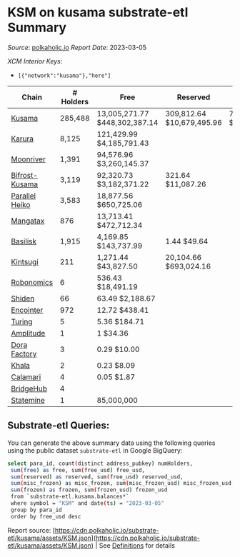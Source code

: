 # KSM on kusama substrate-etl Summary

_Source_: [polkaholic.io](https://polkaholic.io) *Report Date*: 2023-03-05


*XCM Interior Keys*:
* `[{"network":"kusama"},"here"]`


| Chain | # Holders | Free | Reserved | Misc Frozen | Frozen | Price | AssetID |
| ----- | --------- | ---- | -------- | ----------- | ------ | ----- | ------- |
| [Kusama](/kusama/0-kusama) | 285,488 | 13,005,271.77 $448,302,387.14 | 309,812.64 $10,679,495.96 | 7,931,632.51  $273,409,879.58 | 7,581,672.65 $261,346,476.24 | $34.47 | `{"Token":"KSM"}` |
| [Karura](/kusama/2000-karura) | 8,125 | 121,429.99 $4,185,791.43 |   |    |   | $34.47 | `{"Token":"KSM"}` |
| [Moonriver](/kusama/2023-moonriver) | 1,391 | 94,576.96 $3,260,145.37 |   |    |   | $34.47 | `{"Token":"42259045809535163221576417993425387648"}` |
| [Bifrost-Kusama](/kusama/2001-bifrost-ksm) | 3,119 | 92,320.73 $3,182,371.22 | 321.64 $11,087.26 |    |   | $34.47 | `{"Token":"KSM"}` |
| [Parallel Heiko](/kusama/2085-parallel-heiko) | 3,583 | 18,877.56 $650,725.06 |   |    |   | $34.47 | `{"Token":"100"}` |
| [Mangatax](/kusama/2110-mangatax) | 876 | 13,713.41 $472,712.34 |   |    |   | $34.47 | `{"Token":"4"}` |
| [Basilisk](/kusama/2090-basilisk) | 1,915 | 4,169.85 $143,737.99 | 1.44 $49.64 |    |   | $34.47 | `{"Token":"1"}` |
| [Kintsugi](/kusama/2092-kintsugi) | 211 | 1,271.44 $43,827.50 | 20,104.66 $693,024.16 |    |   | $34.47 | `{"Token":"KSM"}` |
| [Robonomics](/kusama/2048-robonomics) | 6 | 536.43 $18,491.19 |   |    |   | $34.47 | `{"Token":"4294967295"}` |
| [Shiden](/kusama/2007-shiden) | 66 | 63.49 $2,188.67 |   |    |   | $34.47 | `{"Token":"340282366920938463463374607431768211455"}` |
| [Encointer](/kusama/1001-encointer) | 972 | 12.72 $438.41 |   |    |   | $34.47 | `{"Token":"KSM"}` |
| [Turing](/kusama/2114-turing) | 5 | 5.36 $184.71 |   |    |   | $34.47 | `{"Token":"1"}` |
| [Amplitude](/kusama/2124-amplitude) | 1 | 1 $34.36 |   |    |   | $34.47 | `{"XCM":"KSM"}` |
| [Dora Factory](/kusama/2115-dorafactory) | 3 | 0.29 $10.00 |   |    |   | $34.47 | `{"Token":"KSM"}` |
| [Khala](/kusama/2004-khala) | 2 | 0.23 $8.09 |   |    |   | $34.47 | `{"Token":"0"}` |
| [Calamari](/kusama/2084-calamari) | 4 | 0.05 $1.87 |   |    |   | $34.47 | `{"Token":"12"}` |
| [BridgeHub](/kusama/1002-bridgehub) | 4 |   |   |    |   |  | `{"Token":"KSM"}` |
| [Statemine](/kusama/1000-statemine) | 1 | 85,000,000  |   |    |   |  | `{"Token":"1234"}` |

## Substrate-etl Queries:
You can generate the above summary data using the following queries using the public dataset `substrate-etl` in Google BigQuery:
```bash
select para_id, count(distinct address_pubkey) numHolders, 
 sum(free) as free, sum(free_usd) free_usd,
 sum(reserved) as reserved, sum(free_usd) reserved_usd,
 sum(misc_frozen) as misc_frozen, sum(misc_frozen_usd) misc_frozen_usd,
 sum(frozen) as frozen, sum(frozen_usd) frozen_usd
 from `substrate-etl.kusama.balances*` 
 where symbol = "KSM" and date(ts) = "2023-03-05"
 group by para_id
 order by free_usd desc
```


Report source: [https://cdn.polkaholic.io/substrate-etl/kusama/assets/KSM.json](https://cdn.polkaholic.io/substrate-etl/kusama/assets/KSM.json) | See [Definitions](/DEFINITIONS.md) for details
